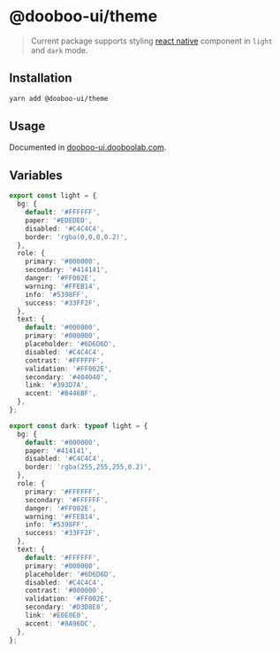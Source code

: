 # @dooboo-ui/theme

> Current package supports styling [react native](reactnative.dev) component in `light` and `dark` mode.

## Installation

```sh
yarn add @dooboo-ui/theme
```

## Usage

Documented in [dooboo-ui.dooboolab.com](https://dooboo-ui.dooboolab.com/?path=/docs/overview-theming--page).


## Variables

```ts
export const light = {
  bg: {
    default: '#FFFFFF',
    paper: '#EDEDED',
    disabled: '#C4C4C4',
    border: 'rgba(0,0,0,0.2)',
  },
  role: {
    primary: '#000000',
    secondary: '#414141',
    danger: '#FF002E',
    warning: '#FFEB14',
    info: '#5398FF',
    success: '#33FF2F',
  },
  text: {
    default: '#000000',
    primary: '#000000',
    placeholder: '#6D6D6D',
    disabled: '#C4C4C4',
    contrast: '#FFFFFF',
    validation: '#FF002E',
    secondary: '#404040',
    link: '#393D7A',
    accent: '#B446BF',
  },
};

export const dark: typeof light = {
  bg: {
    default: '#000000',
    paper: '#414141',
    disabled: '#C4C4C4',
    border: 'rgba(255,255,255,0.2)',
  },
  role: {
    primary: '#FFFFFF',
    secondary: '#FFFFFF',
    danger: '#FF002E',
    warning: '#FFEB14',
    info: '#5398FF',
    success: '#33FF2F',
  },
  text: {
    default: '#FFFFFF',
    primary: '#000000',
    placeholder: '#6D6D6D',
    disabled: '#C4C4C4',
    contrast: '#000000',
    validation: '#FF002E',
    secondary: '#D3D8E8',
    link: '#E0E0E0',
    accent: '#8A96DC',
  },
};
```
